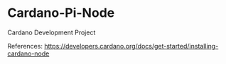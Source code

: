 # Cardano-Pi-Node
Cardano Development Project 

References: https://developers.cardano.org/docs/get-started/installing-cardano-node

